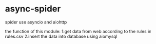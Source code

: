 # async-spider
spider use asyncio and aiohttp

the function of this module:
1.get data from web according to the rules in rules.csv
2.insert the data into database using aiomysql
